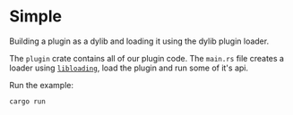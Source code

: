 # Simple

Building a plugin as a dylib and loading it using the dylib plugin loader.

The `plugin` crate contains all of our plugin code.
The `main.rs` file creates a loader using [`libloading`](https://github.com/nagisa/rust_libloading), load the plugin and run some of it's api.

Run the example:

```sh
cargo run
```